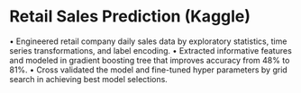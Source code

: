 # Retail Sales Prediction (Kaggle)

• Engineered retail company daily sales data by exploratory statistics, time series transformations, and label encoding.
• Extracted informative features and modeled in gradient boosting tree that improves accuracy from 48% to 81%.
• Cross validated the model and fine-tuned hyper parameters by grid search in achieving best model selections.


